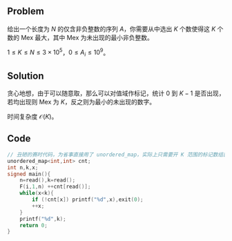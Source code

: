 ## Problem

给出一个长度为 $N$ 的仅含非负整数的序列 $A$，你需要从中选出 $K$ 个数使得这 $K$ 个数的 Mex 最大，其中 Mex 为未出现的最小非负整数。

$1\leq K\leq N\leq 3\times 10^5$，$0\leq A_i\leq 10^9$。

## Solution

贪心地想，由于可以随意取，那么可以对值域作标记，统计 $0$ 到 $K-1$ 是否出现，若均出现则 Mex 为 $K$，反之则为最小的未出现的数字。

时间复杂度 $\mathcal{O}(K)$。

## Code

```cpp
// 丑陋的赛时代码，为省事直接用了 unordered_map，实际上只需要开 K 范围的标记数组就可以。
unordered_map<int,int> cnt;
int n,k,x;
signed main(){
    n=read(),k=read();
    F(i,1,n) ++cnt[read()];
    while(x<k){
        if (!cnt[x]) printf("%d",x),exit(0);
        ++x;
    }
    printf("%d",k);
    return 0;
}
```
